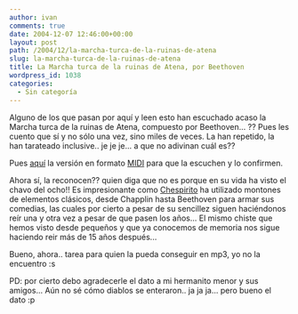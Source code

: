 ```yaml
---
author: ivan
comments: true
date: 2004-12-07 12:46:00+00:00
layout: post
path: /2004/12/la-marcha-turca-de-la-ruinas-de-atena
slug: la-marcha-turca-de-la-ruinas-de-atena
title: La Marcha turca de la ruinas de Atena, por Beethoven
wordpress_id: 1038
categories:
  - Sin categoría
---
```


Alguno de los que pasan por aquí y leen esto han escuchado acaso la Marcha turca de la ruinas de Atena, compuesto por Beethoven... ?? Pues les cuento que sí y no sólo una vez, sino miles de veces. La han repetido, la han tarateado inclusive.. je je je... a que no adivinan cuál es??

Pues [aquí](http://www.amautacorp.com/staff/e-van/sounds/mchturca2.mid) la versión en formato [MIDI](javascript:;) para que la escuchen y lo confirmen.

Ahora sí, la reconocen?? quien diga que no es porque en su vida ha visto el chavo del ocho!! Es impresionante como [Chespirito](javascript:;) ha utilizado montones de elementos clásicos, desde Chapplin hasta Beethoven para armar sus comedias, las cuales por cierto a pesar de su sencillez siguen haciéndonos reír una y otra vez a pesar de que pasen los años... El mismo chiste que hemos visto desde pequeños y que ya conocemos de memoria nos sigue haciendo reir más de 15 años después...

Bueno, ahora.. tarea para quien la pueda conseguir en mp3, yo no la encuentro :s

PD: por cierto debo agradecerle el dato a mi hermanito menor y sus amigos... Aún no sé cómo diablos se enteraron.. ja ja ja... pero bueno el dato :p
